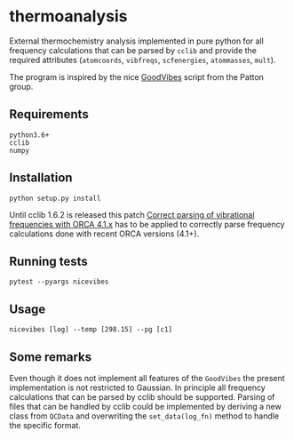 # thermoanalysis

External thermochemistry analysis implemented in pure python for all
frequency calculations that can be parsed by `cclib` and provide the
required attributes (`atomcoords`, `vibfreqs`, `scfenergies`, `atommasses`, `mult`).

The program is inspired by the nice [GoodVibes](https://github.com/bobbypaton/GoodVibes) script from the Patton group.

## Requirements
```
python3.6+
cclib
numpy
```

## Installation
```
python setup.py install
```
Until cclib 1.6.2 is released this patch [Correct parsing of vibrational frequencies with ORCA 4.1.x](https://github.com/cclib/cclib/pull/706/commits/18a3945ed6eaa82f418e2150eb5307be9697c238) has to be applied to correctly parse frequency calculations done with recent ORCA versions (4.1+).

## Running tests
```
pytest --pyargs nicevibes
```

## Usage
```
nicevibes [log] --temp [298.15] --pg [c1]
```

## Some remarks
Even though it does not implement all features of the `GoodVibes` the present implementation is not restricted to Gaussian. In principle all frequency calculations that can be parsed by cclib should be supported. Parsing of files that can be handled by cclib could be implemented by deriving a new class from `QCData` and overwriting the `set_data(log_fn)` method to handle the specific format.
